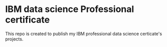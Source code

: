 # IBM  data science Professional certificate

This repo is created to publish my IBM professional data science certicate's projects.
